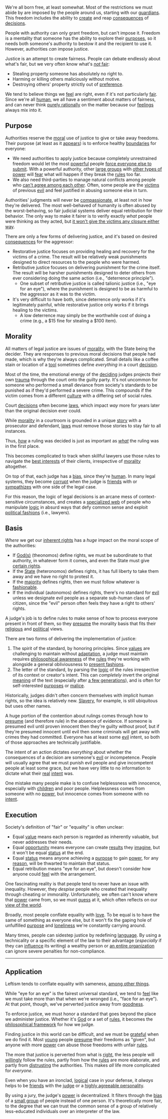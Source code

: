 
We're all born free, at least somewhat. Most of the restrictions we must abide by are imposed by the people around us, starting with our [guardians](people-family.md). This freedom includes the ability to [create](creations.md) and reap [consequences](results.md) of [decisions](decisions.md).

People with authority can only grant freedom, but can't impose it. Freedom is a mentality that someone has the ability to explore their [purposes](purpose.md), so it needs both someone's authority to bestow it and the recipient to use it. However, authorities *can* impose justice.

Justice is an attempt to create fairness. People can debate endlessly about what's fair, but we very often know what's [*not* fair](morality-evil.md):

- Stealing property someone has absolutely no right to.
- Harming or killing others maliciously without motive.
- Destroying others' property strictly out of [preference](humanity.md).

We tend to believe things we [feel](mind-feelings.md) are right, even if it's not particularly [fair](people-boundaries.md). Since we're all [human](humanity-universals.md), we all have a sentiment about matters of fairness, and can never think [purely rationally](logic.md) on the matter because our [feelings](mind-feelings.md) always mix into it.

## Purpose

Authorities reserve the [moral](morality.md) use of justice to give or take away freedoms. Their purpose (at least as it [appears](image.md)) is to enforce healthy [boundaries](people-boundaries.md) for everyone:

- We need authorities to apply justice because completely unrestrained freedom would let the most [powerful](power.md) people [force everyone else to submit](slavery.md). With a powerful authority, other [large groups](groups-large.md) with [other types of power](power-types.md) will [fear](mind-feelings-fear.md) what will happen if they break the [rules](rules.md) too far.
- We also need third-parties to manage natural conflicts among people who [can't agree among each other](people-conflicts.md). Often, some people are the [victims](hardship-ptsd.md) of previous [evil](morality-evil.md) and feel justified in abusing someone else in turn.

Authorities' judgments will never be [compassionate](people-love.md), at least not in how they're delivered. The most well-behaved of humanity is often abused by the worst-behaving, so fair judicial systems deliver equal retribution for their behavior. The only way to make it fairer is to verify exactly *what* people were thinking as they acted, but [it won't give the victims any closure either way](hardship-ptsd.md).

There are only a few forms of delivering justice, and it's based on desired [consequences](results.md) for the aggressor:

- Restorative justice focuses on providing healing and recovery for the victims of a crime. The result will be relatively weak punishments designed to direct resources to the people who were harmed.
- Retributive justice focuses on delivering punishment for the crime itself. The result will be harsher punishments designed to deter others from ever considering doing the same action (i.e., "deterrence principle").
  - One subset of retributive justice is called talionic justice (i.e., "eye for an eye"), where the punishment is designed to be as harmful to the aggressor as it was to the victim.
- It's very difficult to have both, since deterrence only works if it's legitimately painful, while restorative justice only works if it brings healing to the victims.
  - A low deterrence may simply be the worthwhile cost of doing a crime (e.g., a $15 fine for stealing a $100 item).

## Morality

All matters of legal justice are issues of [morality](morality.md), with the State being the decider. They are responses to previous moral decisions that people had made, which is why they're always complicated. Small details like a coffee stain or location of a [tool](technology.md) sometimes define *everything* in a court [decision](decisions.md).

Most of the time, the emotional energy of the [deciding](decisions.md) judges projects their own [trauma](hardship-ptsd.md) through the court onto the guilty party. It's not uncommon for someone who performed a small deviance from society's standards to be punished as if they'd performed a severe crime. This compounds if the victim comes from a different [culture](culture.md) with a differing set of social rules.

Court [decisions](decisions.md) often become [laws](rules.md), which impact *way* more for years later than the original decision ever could.

While [morality](morality.md) in a courtroom is grounded in a unique [story](stories.md) with a prosecutor and defendant, [laws](rules.md) must remove those stories to stay fair to all instances.

Thus, *[how](logic.md)* a ruling was decided is just as important as *[what](results.md)* the ruling was in the first place.

This becomes complicated to track when skillful lawyers use those rules to navigate the [best interests](purpose.md) of their clients, irrespective of [morality](morality.md) altogether.

On top of that, each judge has a [bias](image.md), since they're [human](humanity.md). In many legal systems, they become [corrupt](mgmt-badsystems.md) when the judge is [friends](people-friends.md) with or [sympathizes](image.md) with one side of the legal case.

For this reason, the logic of legal decisions is an arcane mess of context-sensitive circumstances, and creates a [specialized web](jobs-spcialization.md) of people who manipulate [logic](logic.md) in absurd ways that defy common sense and exploit [political fashions](politics-conservativeliberal.md) (i.e., lawyers).

## Basis

*Where* we get our [inherent rights](people-boundaries.md) has a *huge* impact on the moral scope of the authorities:

- If [God(s)](religion.md) (theonomos) define rights, we must be subordinate to that authority, in whatever form it comes, and even the State must give [certain rights](people-boundaries.md).
- If the [State](groups-large.md) (heteronomos) defines rights, it has full liberty to take them away and we have no right to protest it.
- If the [majority](trends.md) defines rights, then we must follow whatever is [fashionable](trends.md).
- If the individual (autonomos) defines rights, there's no standard for [evil](morality-evil.md) unless we designate evil people as a separate sub-human class of citizen, since the "evil" person often feels they have a right to others' rights.

A judge's job is to define rules to make sense of how to process everyone present in front of them, so they [presume](understanding-certainty.md) the morality basis that fits their [religious](religion.md) and [political](politics-conservativeliberal.md) views.

There are two forms of delivering the implementation of justice:

1. The spirit of the standard, by honoring principles. Since [values](values.md) are challenging to maintain without [adaptation](mind-creativity.md), a judge must maintain requires [philosophical awareness](philosophy.md) of the [rules](rules.md) they're working with alongside a general obliviousness to [present fashions](trends.md).
2. The letter of the standard, by parsing the [logic](logic.md) of the rules irrespective of its context or creator's intent. This can *completely* invert the original [meaning](meaning.md) of the text (especially after [a few generations](legacy.md)), and is often for self-interested [purposes](purpose.md) or [malice](morality-evil.md).

Historically, judges didn't often concern themselves with implicit human rights, so the idea is relatively new. [Slavery](slavery.md), for example, is still ubiquitous but uses other names.

A huge portion of the contention about rulings comes through how to [presume](imagination.md) (and therefore rule) in the absence of evidence. If someone is presumed evil until proven innocent then they're guilty without proof, but if they're presumed innocent until evil then some criminals will get away with crimes they had committed. Everyone has at least some [evil](morality-evil.md) intent, so both of those approaches are technically justifiable.

The intent of an action dictates *everything* about whether the consequences of a decision are someone's [evil](morality-evil.md) or incompetence. People will usually agree that we must punish evil people and give incompetent people at least some grace, but we have very little to no information to dictate what their [real](reality.md) [intent](purpose.md) was.

One mistake many people make is to confuse helplessness with innocence, especially with [children](maturity.md) and poor people. Helplessness comes from someone with no [power](power.md), but innocence comes from someone with no [intent](purpose.md).

## Execution

Society's definition of "fair" or "equality" is often unclear:

- Equal [value](values.md) means each person is regarded as inherently valuable, but never addresses their needs.
- Equal [opportunity](power.md) means everyone can create [results](results.md) they [imagine](imagination.md), but it won't be equal [status](image.md) at the end.
- Equal [status](image.md) means anyone achieving a [purpose](purpose.md) to gain [power](power.md), for any [reason](purpose.md), will be thwarted to maintain that status.
- Equal retribution means "eye for an eye", but doesn't consider how anyone could [feel](mind-feelings.md) with the arrangement.

One fascinating reality is that people tend to never have an issue with inequality. However, they *despise* people who created that inequality through cheating or immorality. Unfortunately, we often can't know where that [power](power.md) came from, so we must [guess](imagination.md) at it, which often reflects on our [view of the world](image.md).

Broadly, most people conflate equality with [love](people-love.md). To be equal is to have the same of something as everyone else, but it won't fix the gaping hole of unfulfilled [purpose](purpose.md) and [loneliness](people-friends.md) we're constantly carrying around.

Many times, people can sidestep justice by redefining [language](language.md). By using a technicality or a specific element of the law to their advantage (*especially* if they can [influence](influence.md) its writing) a wealthy person or [an entire organization](mgmt-badsystems.md) can ignore severe penalties for non-compliance.

* * * * *

## Application

Leftism tends to conflate equality with sameness, [among other things](leftism.md).

While "eye for an eye" is the fairest universal standard, we tend to [feel](mind-feelings.md) like we must take more than that when we're wronged (i.e., "face for an eye"). At that point, though, we've perverted justice away from [goodness](morality.md).

To enforce justice, we must honor a standard that goes beyond the place we administer justice. Whether it's [God](religion.md) or a set of [rules](rules.md), it becomes the [philosophical framework](philosophy.md) for how we judge.

Finding justice in this world can be difficult, and we must be [grateful](morality.md) when we do find it. Most [young](maturity.md) people [presume](imagination.md) their freedoms as "given", but anyone with more [power](power.md) can abuse those freedoms with unfair [rules](rules.md).

The more that justice is perverted from what is [right](morality.md), the less people will [willingly](purpose.md) follow the rules, partly from how the [rules](rules.md) are more elaborate, and partly from [distrusting](trust.md) the authorities. This makes *all* life more complicated for *everyone*.

Even when you have an ironclad, [logical](logic.md) case in your defense, it *always* helps to be [friends](people-friends.md) with the [judge](decisions.md) or a [highly agreeable personality](personality.md).

By using a jury, the judge's [power](power.md) is decentralized. It filters through the [bias](image.md) of a [small group](groups-small.md) of people instead of one person. It's theoretically more fair, to the degree that we can trust the common sense of a group of relatively less-educated individuals over an interpreter of the law.
